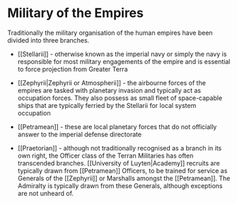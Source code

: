 # Military of the Empires

Traditionally the military organisation of the human empires have been divided into three branches.

- [[Stellarii]] - otherwise known as the imperial navy or simply the navy is responsible for most military engagements of the empire and is essential to force projection from Greater Terra

- [[Zephyrii|Zephyrii or Atmospherii]] - the airbourne forces of the empires are tasked with planetary invasion and typically act as occupation forces. They also possess as small fleet of space-capable ships that are typically ferried by the Stellarii for local system occupation

- [[Petramean]] - these are local planetary forces that do not officially answer to the imperial defense directorate

- [[Praetorian]] - although not traditionally recognised as a branch in its own right, the Officer class of the Terran Militaries has often transcended branches. [[University of Luyten|Academy]] recruits are typically drawn from [[Petramean]] Officers, to be trained for service as Generals of the [[Zephyrii]] or Marshalls amongst the [[Petramean]]. The Admiralty is typically drawn from these Generals, although exceptions are not unheard of. 